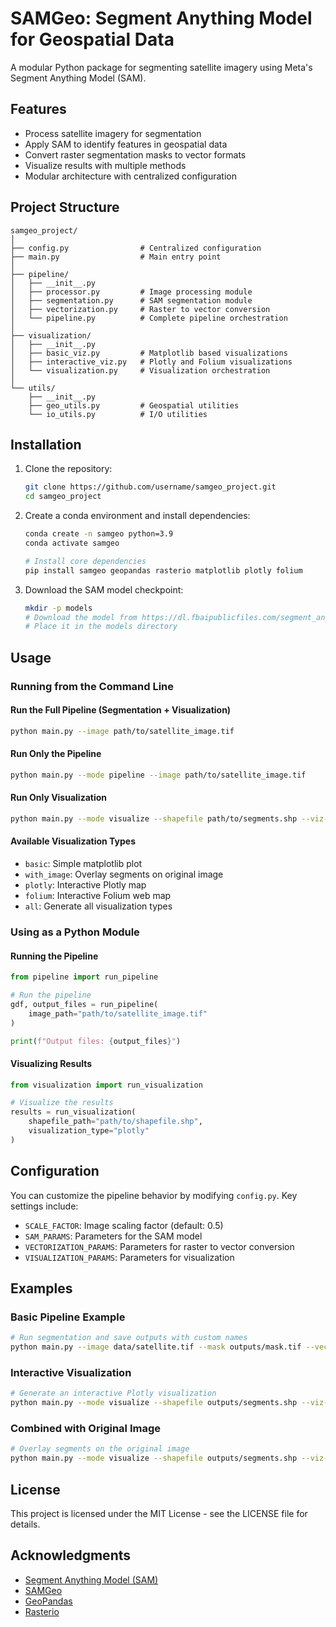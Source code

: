# SAMGeo: Segment Anything Model for Geospatial Data

A modular Python package for segmenting satellite imagery using Meta's Segment Anything Model (SAM).

## Features

- Process satellite imagery for segmentation
- Apply SAM to identify features in geospatial data
- Convert raster segmentation masks to vector formats
- Visualize results with multiple methods
- Modular architecture with centralized configuration

## Project Structure

```
samgeo_project/
│
├── config.py                # Centralized configuration
├── main.py                  # Main entry point
│
├── pipeline/
│   ├── __init__.py
│   ├── processor.py         # Image processing module
│   ├── segmentation.py      # SAM segmentation module
│   ├── vectorization.py     # Raster to vector conversion
│   └── pipeline.py          # Complete pipeline orchestration
│
├── visualization/
│   ├── __init__.py
│   ├── basic_viz.py         # Matplotlib based visualizations
│   ├── interactive_viz.py   # Plotly and Folium visualizations
│   └── visualization.py     # Visualization orchestration
│
└── utils/
    ├── __init__.py
    ├── geo_utils.py         # Geospatial utilities
    └── io_utils.py          # I/O utilities
```

## Installation

1. Clone the repository:
   ```bash
   git clone https://github.com/username/samgeo_project.git
   cd samgeo_project
   ```

2. Create a conda environment and install dependencies:
   ```bash
   conda create -n samgeo python=3.9
   conda activate samgeo

   # Install core dependencies
   pip install samgeo geopandas rasterio matplotlib plotly folium
   ```

3. Download the SAM model checkpoint:
   ```bash
   mkdir -p models
   # Download the model from https://dl.fbaipublicfiles.com/segment_anything/sam_vit_h_4b8939.pth
   # Place it in the models directory
   ```

## Usage

### Running from the Command Line

#### Run the Full Pipeline (Segmentation + Visualization)

```bash
python main.py --image path/to/satellite_image.tif
```

#### Run Only the Pipeline

```bash
python main.py --mode pipeline --image path/to/satellite_image.tif
```

#### Run Only Visualization

```bash
python main.py --mode visualize --shapefile path/to/segments.shp --viz-type plotly
```

#### Available Visualization Types

- `basic`: Simple matplotlib plot
- `with_image`: Overlay segments on original image
- `plotly`: Interactive Plotly map
- `folium`: Interactive Folium web map
- `all`: Generate all visualization types

### Using as a Python Module

#### Running the Pipeline

```python
from pipeline import run_pipeline

# Run the pipeline
gdf, output_files = run_pipeline(
    image_path="path/to/satellite_image.tif"
)

print(f"Output files: {output_files}")
```

#### Visualizing Results

```python
from visualization import run_visualization

# Visualize the results
results = run_visualization(
    shapefile_path="path/to/shapefile.shp",
    visualization_type="plotly"
)
```

## Configuration

You can customize the pipeline behavior by modifying `config.py`. Key settings include:

- `SCALE_FACTOR`: Image scaling factor (default: 0.5)
- `SAM_PARAMS`: Parameters for the SAM model
- `VECTORIZATION_PARAMS`: Parameters for raster to vector conversion
- `VISUALIZATION_PARAMS`: Parameters for visualization

## Examples

### Basic Pipeline Example

```bash
# Run segmentation and save outputs with custom names
python main.py --image data/satellite.tif --mask outputs/mask.tif --vector outputs/segments.shp
```

### Interactive Visualization

```bash
# Generate an interactive Plotly visualization
python main.py --mode visualize --shapefile outputs/segments.shp --viz-type plotly
```

### Combined with Original Image

```bash
# Overlay segments on the original image
python main.py --mode visualize --shapefile outputs/segments.shp --viz-type with_image --orig-image data/satellite.tif
```

## License

This project is licensed under the MIT License - see the LICENSE file for details.

## Acknowledgments

- [Segment Anything Model (SAM)](https://segment-anything.com/)
- [SAMGeo](https://github.com/opengeos/samgeo)
- [GeoPandas](https://geopandas.org/)
- [Rasterio](https://rasterio.readthedocs.io/)